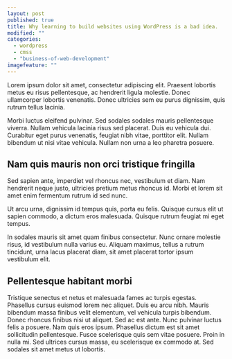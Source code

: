 ```yaml
---
layout: post
published: true
title: Why learning to build websites using WordPress is a bad idea.
modified: ""
categories:
  - wordpress
  - cmss
  - "business-of-web-development"
imagefeature: ""
---
```



Lorem ipsum dolor sit amet, consectetur adipiscing elit. Praesent lobortis metus eu risus pellentesque, ac hendrerit ligula molestie. Donec ullamcorper lobortis venenatis. Donec ultricies sem eu purus dignissim, quis rutrum tellus lacinia.

Morbi luctus eleifend pulvinar. Sed sodales sodales mauris pellentesque viverra. Nullam vehicula lacinia risus sed placerat. Duis eu vehicula dui. Curabitur eget purus venenatis, feugiat nibh vitae, porttitor elit. Nullam bibendum ut nisi vitae vehicula. Nullam non urna a leo pharetra posuere.

## Nam quis mauris non orci tristique fringilla  
Sed sapien ante, imperdiet vel rhoncus nec, vestibulum et diam. Nam hendrerit neque justo, ultricies pretium metus rhoncus id. Morbi et lorem sit amet enim fermentum rutrum id sed nunc.

Ut arcu urna, dignissim id tempus quis, porta eu felis. Quisque cursus elit ut sapien commodo, a dictum eros malesuada. Quisque rutrum feugiat mi eget tempus.

In sodales mauris sit amet quam finibus consectetur. Nunc ornare molestie risus, id vestibulum nulla varius eu. Aliquam maximus, tellus a rutrum tincidunt, urna lacus placerat diam, sit amet placerat tortor ipsum vestibulum elit.

## Pellentesque habitant morbi  
Tristique senectus et netus et malesuada fames ac turpis egestas. Phasellus cursus euismod lorem nec aliquet. Duis eu arcu nibh. Mauris bibendum massa finibus velit elementum, vel vehicula turpis bibendum. Donec rhoncus finibus nisi ut aliquet. Sed ac est ante. Nunc pulvinar luctus felis a posuere. Nam quis eros ipsum. Phasellus dictum est sit amet sollicitudin pellentesque. Fusce scelerisque quis sem vitae posuere. Proin in nulla mi. Sed ultrices cursus massa, eu scelerisque ex commodo at. Sed sodales sit amet metus ut lobortis.
